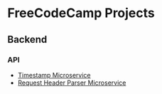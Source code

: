 # FreeCodeCamp Projects

## Backend

### API

- [Timestamp Microservice](https://github.com/Alexendoo/FreeCodeCamp/tree/timestamp)
- [Request Header Parser Microservice](https://github.com/Alexendoo/FreeCodeCamp/tree/headers)
